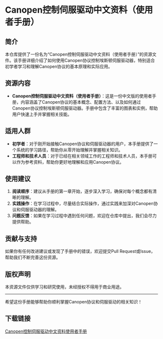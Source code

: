 # Canopen控制伺服驱动中文资料（使用者手册）

## 简介
本仓库提供了一份名为“Canopen控制伺服驱动中文资料（使用者手册）”的资源文件。该手册详细介绍了如何使用Canopen协议控制埃斯顿伺服驱动器，特别适合初学者学习和理解Canopen协议的基本原理和实际应用。

## 资源内容
- **Canopen控制伺服驱动中文资料（使用者手册）**：这是一份中文版的使用者手册，内容涵盖了Canopen协议的基本概念、配置方法、以及如何通过Canopen协议控制埃斯顿伺服驱动器。手册中包含了丰富的图表和实例，帮助用户快速上手并掌握相关技能。

## 适用人群
- **初学者**：对于刚开始接触Canopen协议和伺服驱动器的用户，本手册提供了一个系统的学习路径，帮助你从零开始理解并掌握相关知识。
- **工程师和技术人员**：对于已经在相关领域工作的工程师和技术人员，本手册可以作为参考资料，帮助你更好地理解和应用Canopen协议。

## 使用建议
1. **阅读顺序**：建议从手册的第一章开始，逐步深入学习，确保对每个概念都有清晰的理解。
2. **实践操作**：在学习过程中，尽量结合实际操作，通过实践来加深对Canopen协议和伺服驱动器的理解。
3. **问题反馈**：如果在学习过程中遇到任何问题，欢迎在仓库中提出，我们会尽力提供帮助。

## 贡献与支持
如果你有任何改进建议或发现了手册中的错误，欢迎提交Pull Request或Issue，帮助我们不断完善这份资源。

## 版权声明
本资源文件仅供学习和研究使用，未经授权不得用于商业用途。

---
希望这份手册能够帮助你顺利掌握Canopen协议和伺服驱动的相关知识！

## 下载链接

[Canopen控制伺服驱动中文资料使用者手册](https://pan.quark.cn/s/87091d109e45)